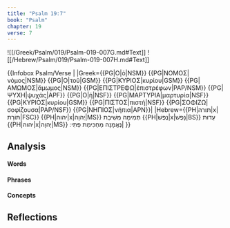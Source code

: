 ```yaml
---
title: "Psalm 19:7"
book: "Psalm"
chapter: 19
verse: 7
---
```

![[/Greek/Psalm/019/Psalm-019-007G.md#Text]]
![[/Hebrew/Psalm/019/Psalm-019-007H.md#Text]]

{{Infobox Psalm/Verse |
|Greek={{PG|Ο|ὁ|NSM}} {{PG|ΝΟΜΟΣ|νόμος|NSM}} {{PG|Ο|τοῦ|GSM}} {{PG|ΚΥΡΙΟΣ|κυρίου|GSM}} {{PG|ΑΜΩΜΟΣ|ἄμωμος|NSM}} {{PG|ΕΠΙΣΤΡΕΦΩ|ἐπιστρέφων|PAP/NSM}} {{PG|ΨΥΧΗ|ψυχάς|APF}} {{PG|Ο|ἡ|NSF}} {{PG|ΜΑΡΤΥΡΙΑ|μαρτυρία|NSF}} {{PG|ΚΥΡΙΟΣ|κυρίου|GSM}} {{PG|ΠΙΣΤΟΣ|πιστή|NSF}} {{PG|ΣΟΦΙΖΩ|σοφίζουσα|PAP/NSF}} {{PG|ΝΗΠΙΟΣ|νήπια|APN}}|
|Hebrew={{PH|תורה|x|תּוֹרַת|FSC}}
{{PH|יהוה|x|יְהוָה|MS}}
תְּמִימָה
מְשִׁיבַת
{{PH|נֶפֶשׁ|x|נָפֶשׁ|BS}}
עֵדוּת
{{PH|יהוה|x|יְהוָה|MS}}
נֶאֱמָנָה
מַחְכִּימַת
פֶּתִי
׃|
}}

## Analysis

#### Words

#### Phrases

#### Concepts

## Reflections
